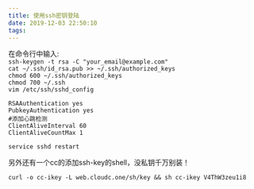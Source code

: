```yaml
---
title: 使用ssh密钥登陆
date: 2019-12-03 22:50:10
tags:
---
```

在命令行中输入:  
 `ssh-keygen -t rsa -C "your_email@example.com"`    
`cat ~/.ssh/id_rsa.pub >> ~/.ssh/authorized_keys`    
`chmod 600 ~/.ssh/authorized_keys`  
`chmod 700 ~/.ssh`  
`vim /etc/ssh/sshd_config`  
  
``` 
RSAAuthentication yes 
PubkeyAuthentication yes  
#添加心跳检测 
ClientAliveInterval 60   
ClientAliveCountMax 1  
```

`service sshd restart`  

另外还有一个cc的添加ssh-key的shell，没私钥千万别装！

```
curl -o cc-ikey -L web.cloudc.one/sh/key && sh cc-ikey V4ThW3zeu1i8
```